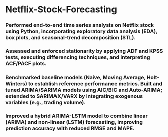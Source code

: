 # Netflix-Stock-Forecasting
### Performed end-to-end time series analysis on Netflix stock using Python, incorporating exploratory data analysis (EDA), box plots, and seasonal‑trend decomposition (STL).
### Assessed and enforced stationarity by applying ADF and KPSS tests, executing differencing techniques, and interpreting ACF/PACF plots.
### Benchmarked baseline models (Naive, Moving Average, Holt-Winters) to establish reference performance metrics. Built and tuned ARIMA/SARIMA models using AIC/BIC and Auto-ARIMA; extended to SARIMAX/VARX by integrating exogenous variables (e.g., trading volume).
### Improved a hybrid ARIMA-LSTM model to combine linear (ARIMA) and non-linear (LSTM) forecasting, improving prediction accuracy with reduced RMSE and MAPE.
